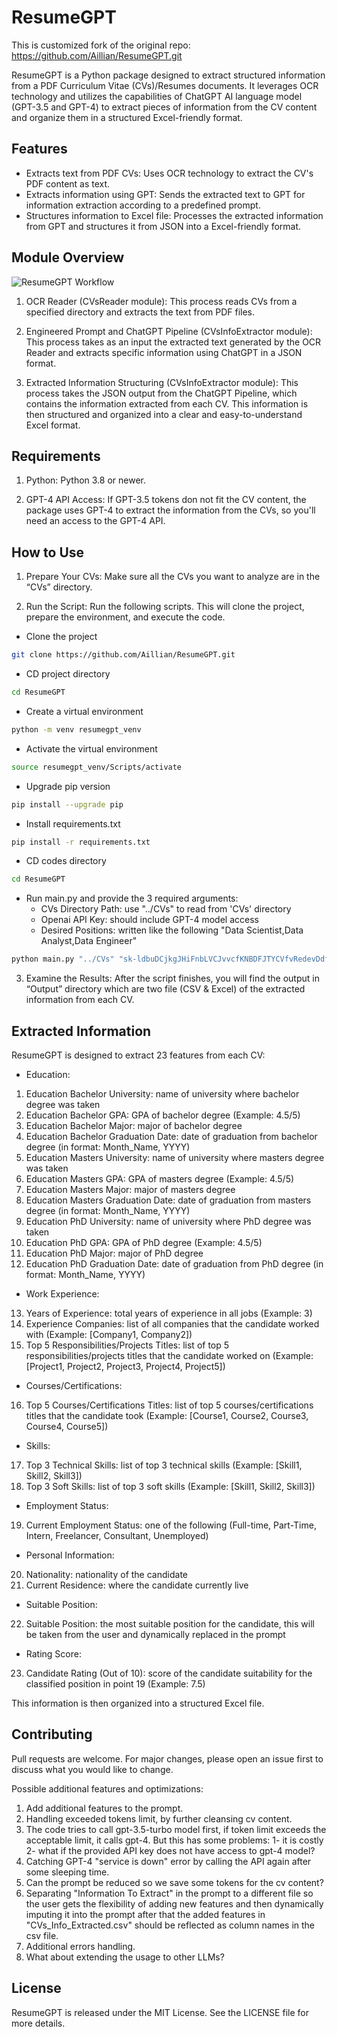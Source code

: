 # ResumeGPT

This is customized fork of the original repo: https://github.com/Aillian/ResumeGPT.git


ResumeGPT is a Python package designed to extract structured information from a PDF Curriculum Vitae (CVs)/Resumes documents. It leverages OCR technology and utilizes the capabilities of ChatGPT AI language model (GPT-3.5 and GPT-4) to extract pieces of information from the CV content and organize them in a structured Excel-friendly format.


## Features

- Extracts text from PDF CVs: Uses OCR technology to extract the CV's PDF content as text.
- Extracts information using GPT: Sends the extracted text to GPT for information extraction according to a predefined prompt.
- Structures information to Excel file: Processes the extracted information from GPT and structures it from JSON into a Excel-friendly format.


## Module Overview

![ResumeGPT Workflow](ResumeGPT_Workflow/ResumeGPT_Workflow.PNG)


1. OCR Reader (CVsReader module): This process reads CVs from a specified directory and extracts the text from PDF files.

2. Engineered Prompt and ChatGPT Pipeline (CVsInfoExtractor module): This process takes as an input the extracted text generated by the OCR Reader and extracts specific information using ChatGPT in a JSON format.

3. Extracted Information Structuring (CVsInfoExtractor module): This process takes the JSON output from the ChatGPT Pipeline, which contains the information extracted from each CV. This information is then structured and organized into a clear and easy-to-understand Excel format.


## Requirements

1. Python: Python 3.8 or newer.

2. GPT-4 API Access: If GPT-3.5 tokens don not fit the CV content, the package uses GPT-4 to extract the information from the CVs, so you'll need an access to the GPT-4 API.


## How to Use

1.	Prepare Your CVs: Make sure all the CVs you want to analyze are in the “CVs” directory.

2.	Run the Script: Run the following scripts. This will clone the project, prepare the environment, and execute the code.
- Clone the project
```bash
git clone https://github.com/Aillian/ResumeGPT.git
```
- CD project directory
```bash
cd ResumeGPT 
```
- Create a virtual environment
```bash
python -m venv resumegpt_venv
```
- Activate the virtual environment
```bash
source resumegpt_venv/Scripts/activate
```
- Upgrade pip version
```bash
pip install --upgrade pip
```
- Install requirements.txt
```bash
pip install -r requirements.txt
```
- CD codes directory
```bash
cd ResumeGPT 
```
- Run main.py and provide the 3 required arguments:
    - CVs Directory Path: use "../CVs" to read from 'CVs' directory
    - Openai API Key: should include GPT-4 model access
    - Desired Positions: written like the following "Data Scientist,Data Analyst,Data Engineer"
```bash
python main.py "../CVs" "sk-ldbuDCjkgJHiFnbLVCJvvcfKNBDFJTYCVfvRedevDdf" "Data Scientist, Data Analyst, Data Engineer"
```

3. Examine the Results: After the script finishes, you will find the output in “Output” directory which are two file (CSV & Excel) of the extracted information from each CV.


## Extracted Information

ResumeGPT is designed to extract 23 features from each CV:

- Education:
1. Education Bachelor University: name of university where bachelor degree was taken
2. Education Bachelor GPA: GPA of bachelor degree (Example: 4.5/5)
3. Education Bachelor Major: major of bachelor degree
4. Education Bachelor Graduation Date: date of graduation from bachelor degree (in format: Month_Name, YYYY)
5. Education Masters University: name of university where masters degree was taken
6. Education Masters GPA: GPA of masters degree (Example: 4.5/5)
7. Education Masters Major: major of masters degree
8. Education Masters Graduation Date: date of graduation from masters degree (in format: Month_Name, YYYY)
9. Education PhD University: name of university where PhD degree was taken
10. Education PhD GPA: GPA of PhD degree (Example: 4.5/5)
11. Education PhD Major: major of PhD degree
12. Education PhD Graduation Date: date of graduation from PhD degree (in format: Month_Name, YYYY)

- Work Experience:
13. Years of Experience: total years of experience in all jobs (Example: 3)
14. Experience Companies: list of all companies that the candidate worked with (Example: [Company1, Company2])
15. Top 5 Responsibilities/Projects Titles: list of top 5 responsibilities/projects titles that the candidate worked on (Example: [Project1, Project2, Project3, Project4, Project5])

- Courses/Certifications:
16. Top 5 Courses/Certifications Titles: list of top 5 courses/certifications titles that the candidate took (Example: [Course1, Course2, Course3, Course4, Course5])

- Skills:
17. Top 3 Technical Skills: list of top 3 technical skills (Example: [Skill1, Skill2, Skill3])
18. Top 3 Soft Skills: list of top 3 soft skills (Example: [Skill1, Skill2, Skill3])

- Employment Status:
19. Current Employment Status: one of the following (Full-time, Part-Time, Intern, Freelancer, Consultant, Unemployed)

- Personal Information:
20. Nationality: nationality of the candidate
21. Current Residence: where the candidate currently live

- Suitable Position:
22. Suitable Position: the most suitable position for the candidate, this will be taken from the user and dynamically replaced in the prompt

- Rating Score:
23. Candidate Rating (Out of 10): score of the candidate suitability for the classified position in point 19 (Example: 7.5)


This information is then organized into a structured Excel file.


## Contributing
Pull requests are welcome. For major changes, please open an issue first to discuss what you would like to change.

Possible additional features and optimizations:
1. Add additional features to the prompt.
2. Handling exceeded tokens limit, by further cleansing cv content.
3. The code tries to call gpt-3.5-turbo model first, if token limit exceeds the acceptable limit, it calls gpt-4. But this has some problems: 1- it is costly 2- what if the provided API key does not have access to gpt-4 model?
4. Catching GPT-4 "service is down" error by calling the API again after some sleeping time.
5. Can the prompt be reduced so we save some tokens for the cv content?
6. Separating "Information To Extract" in the prompt to a different file so the user gets the flexibility of adding new features and then dynamically imputing it into the prompt after that the added features in "CVs_Info_Extracted.csv" should be reflected as column names in the csv file.
7. Additional errors handling.
8. What about extending the usage to other LLMs?


## License
ResumeGPT is released under the MIT License. See the LICENSE file for more details.